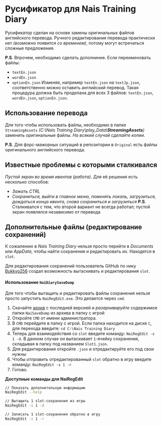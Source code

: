 # Русификатор для Nais Training Diary

Русификатор сделан на основе замены оригинальных файлов английского перевода. Ручного редактирования перевода практически нет *(возможно появится со временем)*, потому могут встречаться сложные предложения.

**P.S**. Впрочем, необходимо сделать дополниние. 
Если переименовать файлы:
- `textEn.json`
- `wordEn.json`
- `optionEn.json`
Изменяя, например `textEn.json` на `textJp.json`, соответственно можно оставить английский перевод. Такая процедура должна быть проделана для всех 3 файлов: `textEn.json`, `wordEn.json`, `optionEn.json`.

## Использование перевода

Для того чтобы использовать файлы, необходимо в папке `StreamingAssets` *(C:\Nais Training Diary\play_Data\\**StreamingAssets**)* заменить оригинальные файлы. *На всякий случай сделайте копии*.

**P.S**. Для форс-мажорных ситуаций в репозитории в `Original` есть файлы оригинального английского перевода.

## Известные проблемы с которыми сталкивался

*Пустой экран во время ивентов (работа)*. Для её решения есть несколько способов:
- *Зажать CTRL*
- *Сохраниться, выйти в главное меню, поменять локаль, загрузиться, дождаться конца ивента, снова сохраниться и загрузиться*
**P.S**. Сталкивался с тем, что второй вариант не всегда работал; пустой экран появлялся независимо от перевода

## Дополнительные файлы (редактирование сохранений)

К сожалению в *Nais Training Diary* нельзя просто перейти в *Documents* или *AppData*, чтобы найти сохранения и редактировать их. Находятся в `slot`.

Для редактирования сохранений пользователь GitHub по нику [Bukkyo256](https://github.com/Bukkyo256/NaiDiarySaveDump) создал возможность вытаскивать и редактирования `slot`. 

#### Использование `NaiDiarySaveDump`

Для того чтобы вытащить и редактировать файлы сохранения нельзя просто запустить `NaiRegEdit.exe`. Это делается через `cmd`.
1. Скачайте [архив](https://github.com/Bukkyo256/NaiDiarySaveDump/releases) с последней версией и *разархивируйте* содержимое папки `NaiSaveDump` из архива в папку с игрой
2. Откройте `CMD` от имени администратора.
3. В `CMD` перейдите в папку с игрой. Если папка находится на диске `C`, для перехода введите: `cd C:\Nais Training Diary`
4. Теперь для взаимодействия со `slot` введите команду: `NaiRegEdit -s 1 -d`. В данном случае он вытаскивает `1`-ячейку сохранения, складывая в папку под названием `Slot1.json`. 
5. Для редактирования откройте `.json` и отредактируйте его под свои нужны
6. Чтобы *отправить* отредактированный `slot` обратно в игру введите команду: `NaiRegEdit -s 1 -r`
7. Готово. 

**Доступные команды для NaiRegEdit**
```bash
// Показать дополнительную информацию
NaiRegEdit --help        

// Вытащить 1 slot-сохранения из игры
NaiRegEdit -s 1 -d      

// Записать 1 slot-сохранения обратно в игру
NaiRegEdit -s 1 -r
```